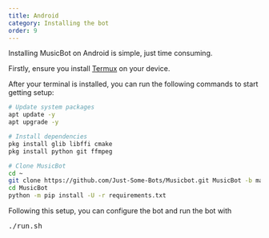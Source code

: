 ```yaml
---
title: Android
category: Installing the bot
order: 9
---
```


Installing MusicBot on Android is simple, just time consuming.

Firstly, ensure you install [Termux](https://play.google.com/store/apps/details?id=com.termux) on your device.

After your terminal is installed, you can run the following commands to start getting setup:

```bash
# Update system packages
apt update -y
apt upgrade -y
```
```bash
# Install dependencies
pkg install glib libffi cmake
pkg install python git ffmpeg
```
```bash
# Clone MusicBot
cd ~
git clone https://github.com/Just-Some-Bots/Musicbot.git MusicBot -b master
cd MusicBot
python -m pip install -U -r requirements.txt
```

Following this setup, you can configure the bot and run the bot with

<pre class="code">./run.sh</pre>
